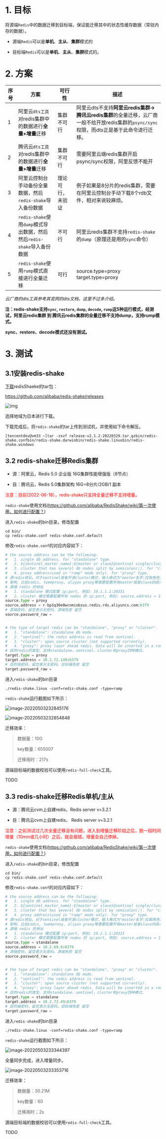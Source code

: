 # 1. 目标

将源端`Redis`中的数据迁移到目标端，保证能迁移其中的状态性缓存数据（常驻内存的数据）。

- 源端`Redis`可以是**单机**、**主从**、**集群**模式的

- 目标端`Redis`可以是**单机**、**主从**、**集群**模式的。 

# 2. 方案

| 序号 | 方案                                                         | 可行性           | 描述                                                         |
| ---- | ------------------------------------------------------------ | ---------------- | ------------------------------------------------------------ |
| 1    | 阿里云`dts工具`对redis集群中的数据进行**全量+增量**迁移      | 集群不可行       | 阿里云dts不支持**阿里云redis集群->腾讯云redis集群**的全量迁移，云厂商一般不给开放redis集群的`psync/sync`权限，而dts正是基于此命令进行迁移。 |
| 2    | 腾讯云`dts工具`对redis集群中的数据进行**全量+增量**迁移      | 集群不可行       | 需要阿里云端redis集群开启psync/sync权限，阿里反馈不能开      |
| 3    | 阿里云控制台手动备份全量数据，然后`redis-shake`导入备份数据  | 理论可行，未验证 | 例子如果是8分片的redis集群，需要在阿里云控制台手动下载8个rdb文件，相对来说较麻烦。 |
| 4    | `redis-shake`使用`dump`模式导出数据，然后然后`redis-shake`导入备份数据 | 不可行           | 阿里云redis集群不支持`redis-shake`的`dump`（原理还是用的`sync`命令） |
| 5    | `redis-shake`使用`rump`模式直接进行全量迁移                  | 可行             | source.type=proxy </br> target.type=proxy                    |

*云厂商的dts工具参考其官网的dts文档，这里不过多介绍。*

**注：redis-shake支持`sync`, `restore`, `dump`, `decode`, `rump`这5种运行模式，经测试，阿里云redis集群 到 腾讯云redis集群的全量迁移不支持dump，支持rump模式。**

**sync、restore、decode模式还没有测试。**

# 3. 测试

## **3.1安装redis-shake**

[下载](https://github.com/alibaba/RedisShake/releases下载)redisShaeke的tar包：

https://github.com/alibaba/redis-shake/releases

![img](Redis数据迁移.assets/wps38B8.tmp.jpg) 

选择地域为日本进行下载。

下载完成后，将`redis-shake`的tar上传到测试机，并使用如下命令解压。

```shell
[tencentdev@vm33 ~]tar -zxvf release-v2.1.2-20220329.tar.gzbin/redis-shake.confbin/redis-shake.darwinbin/redis-shake.linuxbin/redis-shake.windows
```

## 3.2 redis-shake迁移Redis集群

- 源：阿里云，Redis 5.0 企业版 16G集群性能增强版（8节点）

- 目：腾讯云，Redis 5.0集群架构 16G=8分片/2GB/1 副本

<font style="color:red;">注意：目前(2022-06-18），redis-shake只支持全量迁移不支持增量。</font>

`redis-shake`使用文档(https://github.com/alibaba/RedisShake/wiki/第一次使用，如何进行配置？)

 进入`redis-shake`的bin目录，修改配置

```shell
cd bin/
cp redis-shake.conf redis-shake.conf.default
```

修改`redis-shake.conf`的对应内容如下：

```python
# the source address can be the following:
#   1. single db address. for "standalone" type.
#   2. ${sentinel_master_name}:${master or slave}@sentinel single/cluster address, e.g., mymaster:master@127.0.0.1:26379;127.0.0.1:26380, or @127.0.0.1:26379;127.0.0.1:26380. for "sentinel" type.
#   3. cluster that has several db nodes split by semicolon(;). for "cluster" type. e.g., 10.1.1.1:20331;10.1.1.2:20441.
#   4. proxy address(used in "rump" mode only). for "proxy" type.
# 源redis地址。对于sentinel或者开源cluster模式，输入格式为"master名字:拉取角色为master或者slave@sentinel的地址"，别的cluster
# 架构，比如codis, twemproxy, aliyun proxy等需要配置所有master或者slave的db地址。
# 源端 redis 的地址
#   1. standalone 模式配置 ip:port, 例如: 10.1.1.1:20331
#   2. cluster 模式需要配置所有 nodes 的 ip:port, 例如: source.address = 10.1.1.1:20331;10.1.1.2:20441
source.type = proxy
source.address = r-bp1q30e0wcnmiobzus.redis.rds.aliyuncs.com:6379
# 源端密码，留空表示无密码。源端免密 留空
source.password_raw =


# the type of target redis can be "standalone", "proxy" or "cluster".
#   1. "standalone": standalone db mode.
#   2. "sentinel": the redis address is read from sentinel.
#   3. "cluster": open source cluster (not supported currently).
#   4. "proxy": proxy layer ahead redis. Data will be inserted in a round-robin way if more than 1 proxy given.
# 目的redis的类型，支持standalone，sentinel，cluster和proxy四种模式。
target.type = proxy
target.address = 10.2.72.140:6379
# 目的端密码，留空表示无密码。目标端免密 留空
target.password_raw =
```

进入`redis-shake`的bin目录

```shell
./redis-shake.linux -conf=redis-shake.conf -type=rump
```

`redis-shake`运行截图如下所示：

![image-20220503232845176](Redis数据迁移.assets/image-20220503232845176.png)



![image-20220503232854848](Redis数据迁移.assets/image-20220503232854848.png)

迁移效率：

> 数据量：10G
>
> key数量：655007
>
> 迁移用时：217s

源端目标端的数据校验可以使用`redis-full-check`工具。

TODO

## 3.3 redis-shake迁移Redis单机/主从

- 源：腾讯云cvm上自建redis，Redis server v=3.2.1 

- 目：腾讯云cvm上自建redis， Redis server v=3.2.1

<font style="color:red;">注意：之前测试过几次全量迁移没有问题，进入到增量迁移阶段之后，跑一段时间增量（10min或几小时）之后，就会报错，增量会自己停掉。</font>

`redis-shake`使用文档(https://github.com/alibaba/RedisShake/wiki/第一次使用，如何进行配置？)

 进入`redis-shake`的bin目录，修改配置

```shell
cd bin/
cp redis-shake.conf redis-shake.conf.default
```

修改`redis-shake.conf`的对应内容如下：

```python
# the source address can be the following:
#   1. single db address. for "standalone" type.
#   2. ${sentinel_master_name}:${master or slave}@sentinel single/cluster address, e.g., mymaster:master@127.0.0.1:26379;127.0.0.1:26380, or @127.0.0.1:26379;127.0.0.1:26380. for "sentinel" type.
#   3. cluster that has several db nodes split by semicolon(;). for "cluster" type. e.g., 10.1.1.1:20331;10.1.1.2:20441.
#   4. proxy address(used in "rump" mode only). for "proxy" type.
# 源redis地址。对于sentinel或者开源cluster模式，输入格式为"master名字:拉取角色为master或者slave@sentinel的地址"，别的cluster
# 架构，比如codis, twemproxy, aliyun proxy等需要配置所有master或者slave的db地址。
# 源端 redis 的地址
#   1. standalone 模式配置 ip:port, 例如: 10.1.1.1:20331
#   2. cluster 模式需要配置所有 nodes 的 ip:port, 例如: source.address = 10.1.1.1:20331;10.1.1.2:20441
source.type = standalone
source.address = 10.2.69.8:6379
# 源端密码，留空表示无密码。源端免密 留空
source.password_raw =


# the type of target redis can be "standalone", "proxy" or "cluster".
#   1. "standalone": standalone db mode.
#   2. "sentinel": the redis address is read from sentinel.
#   3. "cluster": open source cluster (not supported currently).
#   4. "proxy": proxy layer ahead redis. Data will be inserted in a round-robin way if more than 1 proxy given.
# 目的redis的类型，支持standalone，sentinel，cluster和proxy四种模式。
target.type = standalone
target.address = 10.2.73.49:6379
# 目的端密码，留空表示无密码。目标端免密 留空
target.password_raw =
```





进入`redis-shake`的bin目录

```shell
./redis-shake.linux -conf=redis-shake.conf -type=rump
```

`redis-shake`运行截图如下所示：

![image-20220503233344397](Redis数据迁移.assets/image-20220503233344397.png)

全量同步完成，进入增量同步。

![image-20220503233353716](Redis数据迁移.assets/image-20220503233353716.png)

迁移效率：

> 数据量：30.21M
>
> key数量：60
>
> 迁移用时；2s

源端目标端的数据校验可以使用`redis-full-check`工具。

TODO
